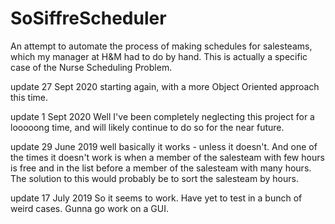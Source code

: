# SoSiffreScheduler
An attempt to automate the process of making schedules for salesteams, which my manager at H&M had to do by hand. This is actually a specific case of the Nurse Scheduling Problem.

update 27 Sept 2020
starting again, with a more Object Oriented approach this time. 

update 1 Sept 2020
Well I've been completely neglecting this project for a looooong time, and will likely continue to do so for the near future. 


update 29 June 2019
well basically it works - unless it doesn't.
And one of the times it doesn't work is when a member of the salesteam with few   hours is free and in the list before a member of the salesteam with many hours. 
The solution to this would probably be to sort the salesteam by hours.

update 17 July 2019
So it seems to work. Have yet to test in a bunch of weird cases. Gunna go work on a GUI.  
